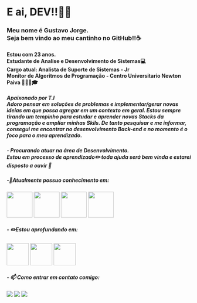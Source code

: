 # E ai, DEV!!👋🏽
### Meu nome é Gustavo Jorge. <br/>Seja bem vindo ao meu cantinho no GitHub!!:coffee:
#### Estou com 23 anos. <br/> Estudante de Analise e Desenvolvimento de Sistemas💻<br/> Cargo atual: Analista de Suporte de Sistemas - Jr<br/>Monitor de Algoritmos de Programação - Centro Universitario Newton Paiva 👨🏽‍🎓🎓 

##### Apaixonado por T.I <br/> Adoro pensar em soluções de problemas e implementar/gerar novas ideias em que possa agregar em um contexto em geral. Estou sempre tirando um tempinho para estudar e aprender novas Stacks da programação e ampliar minhas Skils. De tanto pesquisar e me informar, consegui me encontrar no desenvolvimento **Back-end** e no momento é o foco para o meu aprendizado. 
##### - Procurando atuar na área de Desenvolvimento. <br/> Estou em processo de aprendizado✏️ toda ajuda será bem vinda e estarei disposto a ouvir 🤗

##### -🌱Atualmente possuo conhecimento em: 
<img src="https://cdn.jsdelivr.net/gh/devicons/devicon/icons/java/java-original.svg" width="70" height="70"/> <img src="https://img2.gratispng.com/20171217/033/letter-c-png-5a36954d474e54.1991877715135266052921.jpg" width="70" height="70"/> <img src="https://cdn-icons-png.flaticon.com/512/25/25231.png" width="70" height="70"/> <img src="https://cdn-icons-png.flaticon.com/512/174/174854.png" width="70" height="70"/> 


##### - ✏️Estou aprofundando em:
<img src="https://cdn.jsdelivr.net/gh/devicons/devicon/icons/java/java-original.svg" width="60" height="60"/> <img src="https://w7.pngwing.com/pngs/1016/373/png-transparent-microsoft-sql-server-computer-icons-sql-server-express-others.png" width="60" height="60"/> <img src="https://cdn-icons-png.flaticon.com/512/732/732190.png" width="60" height="60"/> 


##### - 📫 Como entrar em contato comigo:

<div>
<a href="https://www.instagram.com/gustavo.jorgge/" target="_blank"><img src="https://img.shields.io/badge/-Instagram-%23E4405F?style=for-the-badge&logo=instagram&logoColor=white" target="_blank"></a>
<a href="https://www.linkedin.com/in/gustavojorgge/" target="_blank"><img src="https://img.shields.io/badge/-LinkedIn-%230077B5?style=for-the-badge&logo=linkedin&logoColor=white" target="_blank"></a>
<a href = "gustavo.jorge1207@gmail.com"><img src="https://img.shields.io/badge/Gmail-D14836?style=for-the-badge&logo=gmail&logoColor=white" target="_blank"></a>
<div>
